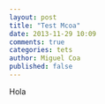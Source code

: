 ```yaml
---
layout: post
title: "Test Mcoa"
date: 2013-11-29 10:09
comments: true
categories: tets    
author: Miguel Coa
published: false
---
```


Hola

